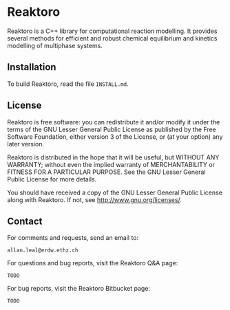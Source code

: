 Reaktoro
=========

Reaktoro is a C++ library for computational reaction modelling.
It provides several methods for efficient and robust chemical equilibrium and kinetics modelling of multiphase systems.

Installation
------------

To build Reaktoro, read the file `INSTALL.md`.


License
-------

Reaktoro is free software: you can redistribute it and/or modify
it under the terms of the GNU Lesser General Public License as published by
the Free Software Foundation, either version 3 of the License, or
(at your option) any later version.

Reaktoro is distributed in the hope that it will be useful,
but WITHOUT ANY WARRANTY; without even the implied warranty of
MERCHANTABILITY or FITNESS FOR A PARTICULAR PURPOSE. See the
GNU Lesser General Public License for more details.

You should have received a copy of the GNU Lesser General Public License
along with Reaktoro. If not, see <http://www.gnu.org/licenses/>.


Contact
-------

For comments and requests, send an email to:

    allan.leal@erdw.ethz.ch

For questions and bug reports, visit the Reaktoro Q&A page:

    TODO

For bug reports, visit the Reaktoro Bitbucket page:

    TODO